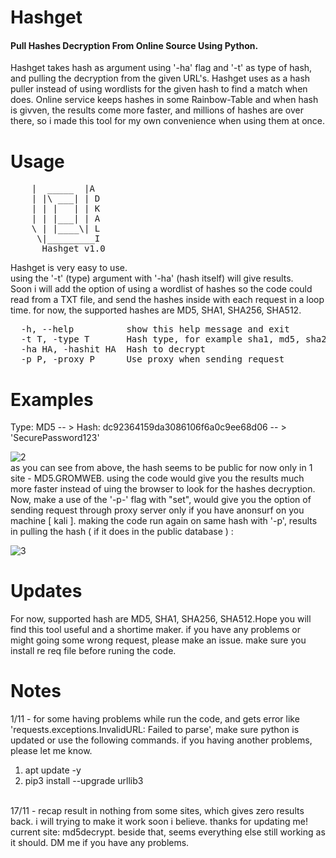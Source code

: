 # Hashget

<h4>Pull Hashes Decryption From Online Source Using Python.</h4>Hashget takes hash as argument using '-ha' flag and '-t' as type of hash, and pulling the decryption from the given URL's. Hashget uses as a hash puller instead of using wordlists for the given hash to find a match when does. Online service keeps hashes in some Rainbow-Table and when hash is givven, the results come more faster, and millions of hashes are over there, so i made this tool for my own convenience when using them at once.

# Usage
<pre>
    |  _____  |A
    | |\ ___| | D
    | | |   | | K
    | | |___| | A
    \ | |____\| L
     \|_________I 
      Hashget v1.0
</pre>

Hashget is very easy to use.<br>using the '-t' (type) argument with '-ha' (hash itself) will give results.<br>Soon i will add the option of using a wordlist of hashes so the code could read from a TXT file, and send the hashes inside with each request in a loop time. for now, the supported hashes are MD5, SHA1, SHA256, SHA512. 

<pre>
  -h, --help          show this help message and exit
  -t T, -type T       Hash type, for example sha1, md5, sha256, etc.
  -ha HA, -hashit HA  Hash to decrypt
  -p P, -proxy P      Use proxy when sending request
</pre>

# Examples
Type: MD5 -- > Hash: dc92364159da3086106f6a0c9ee68d06 -- > 'SecurePassword123'

![2](https://user-images.githubusercontent.com/90532971/198870035-49749cc6-07fd-45b0-840d-2b08573d3542.png)<br>
as you can see from above, the hash seems to be public for now only in 1 site - MD5.GROMWEB. using the code would give you the results much more faster instead of uing the browser to look for the hashes decryption. Now, make a use of the '-p-' flag with "set", would give you the option of sending request through proxy server only if you have anonsurf on you machine [ kali ]. making the code run again on same hash with '-p', results in pulling the hash ( if it does in the public database ) :<br>

![3](https://user-images.githubusercontent.com/90532971/198870319-31e1444a-5bd6-4860-a552-948df0469595.png)

# Updates
For now, supported hash are MD5, SHA1, SHA256, SHA512.Hope you will find this tool useful and a shortime maker. if you have any problems or might going some wrong request, please make an issue. make sure you install re req file before runing the code.
# Notes
1/11 - for some having problems while run the code, and gets error like 'requests.exceptions.InvalidURL: Failed to parse', make sure python is updated or use the following commands. if you having another problems, please let me know.<br>
1. apt update -y
2. pip3 install --upgrade urllib3
<br>
17/11 - recap result in nothing from some sites, which gives zero results back. i will trying to make it work soon i believe. thanks for updating me! current site: md5decrypt. beside that, seems everything else still working as it should. DM me if you have any problems.
